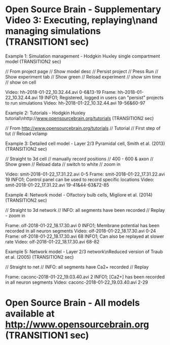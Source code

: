 # Open Source Brain - Supplementary Video 3: Executing, replaying\nand managing simulations (TRANSITION1 sec)

Example 1: Simulation management - Hodgkin Huxley single compartment model (TRANSITION2 sec)

//   From project page
//   Show model desc
//   Persist project
//   Press Run
//   Show experiment tab
//   Show green
//   Reload experiment
//   show sim time
//   show on cell

Video: hh-2018-01-22_10.32.44.avi 0-6&13-19
Frame: hh-2018-01-22_10.32.44.avi 19 INFO1; Registered, logged in users can "persist" projects to run simulations
Video: hh-2018-01-22_10.32.44.avi 19-56&60-97


Example 2: Tutorials - Hodgkin Huxley tutorial\nhttp://www.opensourcebrain.org/tutorials (TRANSITION2 sec)

//  From http://www.opensourcebrain.org/tutorials
//  Tutorial
//  First step of tut
//  Reload vclamp

Example 3: Detailed cell model - Layer 2/3 Pyramidal cell, Smith et al. (2013) (TRANSITION2 sec)

//  Straight to 3d cell
//  manually record positions
//  400 - 600 & axon
//  Show green
//  Reload data
//  switch to white
//  zoom in

Video: smit-2018-01-22_17.31.22.avi 0-5
Frame: smit-2018-01-22_17.31.22.avi 19 INFO1; Control panel can be used to record specific locations
Video: smit-2018-01-22_17.31.22.avi 19-41&44-63&72-85

Example 4: Network model - Olfactory bulb cells, Migliore et al. (2014) (TRANSITION2 sec)

//  Straight to 3d network
//  INFO: all segments have been recorded
//  Replay - zoom in

Frame: olf-2018-01-22_18.17.30.avi 0 INFO1; Membrane potential has been recorded in all neuron segments
Video: olf-2018-01-22_18.17.30.avi 0-24
Frame: olf-2018-01-22_18.17.30.avi 68 INFO1; Can also be replayed at slower rate
Video: olf-2018-01-22_18.17.30.avi 68-82


Example 5: Network model - Layer 2/3 network\nReduced version of Traub et al. (2005) (TRANSITION2 sec)

//  Straight to net
//  INFO: all segments have Ca2+ recorded
//  Replay

Frame: caconc-2018-01-22_19.03.40.avi 2 INFO1; [Ca2+] has been recorded in all neuron segments
Video: caconc-2018-01-22_19.03.40.avi 2-29

# Open Source Brain - All models available at http://www.opensourcebrain.org (TRANSITION1 sec)
